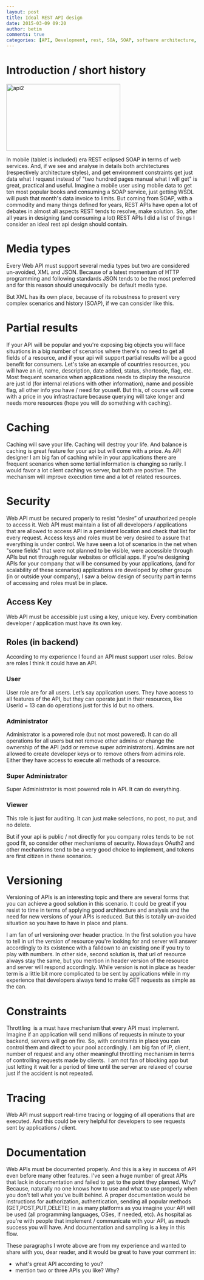 ```yaml
---
layout: post
title: Ideal REST API design
date: 2015-03-09 09:20
author: betim
comments: true
categories: [API, Development, rest, SOA, SOAP, software architecture, web api]
---
```

<h1>Introduction / short history</h1>
<a href="http://blog.betimdrenica.com/wp-content/uploads/2015/03/api2.png"><img class="aligncenter size-medium wp-image-538" src="http://blog.betimdrenica.com/wp-content/uploads/2015/03/api2.png?w=300" alt="api2" width="300" height="176" /></a>

In mobile (tablet is included) era REST eclipsed SOAP in terms of web services. And, if we see and analyse in details both architectures (respectively architecture styles), and get environment constraints get just data what I request instead of "two hundred pages manual what I will get" is great, practical and useful. Imagine a mobile user using mobile data to get ten most popular books and consuming a SOAP service, just getting WSDL will push that month's data invoice to limits. But coming from SOAP, with a commodity and many things defined for years, REST APIs have open a lot of debates in almost all aspects REST tends to resolve, make solution. So, after all years in designing (and consuming a lot) REST APIs I did a list of things I consider an ideal rest api design should contain.
<h1>Media types</h1>
Every Web API must support several media types but two are considered un-avoided, XML and JSON. Because of a latest momentum of HTTP programming and following standards JSON tends to be the most preferred and for this reason should unequivocally  be default media type.

But XML has its own place, because of its robustness to present very complex scenarios and history (SOAP), if we can consider like this.
<h1>Partial results</h1>
If your API will be popular and you're exposing big objects you will face situations in a big number of scenarios where there's no need to get all fields of a resource, and if your api will support partial results will be a good benefit for consumers. Let's take an example of countries resources, you will have an id, name, description, date added, status, shortcode, flag, etc. Most frequent scenarios when applications needs to display the resource are just Id (for internal relations with other information), name and possible flag, all other info you have / need for youself. But this, of course will come with a price in you infrastracture because querying will take longer and needs more resources (hope you will do something with caching).<!--more-->
<h1>Caching</h1>
Caching will save your life. Caching will destroy your life. And balance is caching is great feature for your api but will come with a price. As API designer I am big fan of caching while in your applications there are frequent scenarios when some tertial information is changing so rarily. I would favor a lot client caching vs server, but both are positive. The mechanism will improve execution time and a lot of related resources.
<h1>Security</h1>
Web API must be secured properly to resist “desire” of unauthorized people to access it. Web API must maintain a list of all developers / applications that are allowed to access API in a persistent location and check that list for every request. Access keys and roles must be very desired to assure that everything is under control. We have seen a lot of scenarios in the net when "some fields" that were not planned to be visible, were accessible through APIs but not through regular websites or official apps. If you're designing APIs for your company that will be consumed by your applications, (and for scalability of these scenarios) applications are developed by other groups (in or outside your company), I saw a below design of security part in terms of accessing and roles must be in place.
<h2>Access Key</h2>
Web API must be accessible just using a key, unique key. Every combination developer / application must have its own key.
<h2>Roles (in backend)</h2>
According to my experience I found an API must support user roles. Below are roles I think it could have an API.
<h3>User</h3>
User role are for all users. Let’s say application users. They have access to all features of the API, but they can operate just in their resources, like UserId = 13 can do operations just for this Id but no others.
<h3>Administrator</h3>
Administrator is a powered role (but not most powered). It can do all operations for all users but not remove other admins or change the ownership of the API (add or remove super administrators). Admins are not allowed to create developer keys or to remove others from admins role. Either they have access to execute all methods of a resource.
<h3>Super Administrator</h3>
Super Administrator is most powered role in API. It can do everything.
<h3>Viewer</h3>
This role is just for auditing. It can just make selections, no post, no put, and no delete.

But if your api is public / not directly for you company roles tends to be not good fit, so consider other mechanisms of security. Nowadays OAuth2 and other mechanisms tend to be a very good choice to implement, and tokens are first citizen in these scenarios.
<h1>Versioning</h1>
Versioning of APIs is an interesting topic and there are several forms that you can achieve a good solution in this scenario. It could be great if you resist to time in terms of applying good architecture and analysis and the need for new versions of your APIs is reduced. But this is totally un-avoided situation so you have to have in place and plans.

I am fan of url versioning over header practice. In the first solution you have to tell in url the version of resource you're looking for and server will answer accordingly to its existence with a falldown to an existing one if you try to play with numbers. In other side, second solution is, that url of resource always stay the same, but you mention in header version of the resource and server will respond accordingly. While version is not in place as header term is a little bit more complicated to be sent by applications while in my experience that developers always tend to make GET requests as simple as the can.
<h1>Constraints</h1>
Throttling  is a must have mechanism that every API must implement. Imagine if an application will send millions of requests in minute to your backend, servers will go on fire. So, with constraints in place you can control them and direct to your pool accordingly. I am big fan of IP, client, number of request and any other meaningful throttling mechanism in terms of controlling requests made by clients.  I am not fan of blocking app but just letting it wait for a period of time until the server are relaxed of course just if the accident is not repeated.
<h1>Tracing</h1>
Web API must support real-time tracing or logging of all operations that are executed. And this could be very helpful for developers to see requests sent by applications / client.
<h1>Documentation</h1>
Web APIs must be documented properly. And this is a key in success of API even before many other features. I've seen a huge number of great APIs that lack in documentation and failed to get to the point they planned. Why? Because, naturally no one knows how to use and what to use properly when you don't tell what you've built behind. A proper documentation would be instructions for authorization, authentication, sending all popular methods (GET,POST,PUT,DELETE) in as many platforms as you imagine your API will be used (all programming languages, OSes, if needed, etc). As hospital as you're with people that implement / communicate with your API, as much success you will have. And documentation and sampling is a key in this flow.

These paragraphs I wrote above are from my experience and wanted to share with you, dear reader, and it would be great to have your comment in:
- what's great API according to you?
- mention two or three APIs you like? Why?
